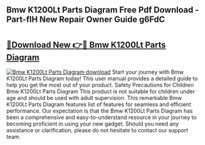 ## Bmw K1200Lt Parts Diagram Free Pdf Download - Part-fIH New Repair Owner Guide g6FdC

# <h2><a href="http://dflr34k.blite.top/?on=Bmw+K1200Lt+Parts+Diagram">🔗Download New 👉🔴 Bmw K1200Lt Parts Diagram</a></h2>

[![Bmw K1200Lt Parts Diagram download](https://i.imgur.com/lujVjoI.png)](http://dflr34k.blite.top/?on=Bmw+K1200Lt+Parts+Diagram)
Start your journey with Bmw K1200Lt Parts Diagram today! This user manual provides a detailed guide to help you get the most out of your product. Safety Precautions for Children Bmw K1200Lt Parts Diagram This product is not suitable for children under age and should be used with adult supervision. This remarkable Bmw K1200Lt Parts Diagram features list of features for seamless and efficient performance. Our expectation is that the Bmw K1200Lt Parts Diagram has been a comprehensive and easy-to-understand resource in your journey to becoming proficient in using your new gadget. Should you need any assistance or clarification, please do not hesitate to contact our support team.
